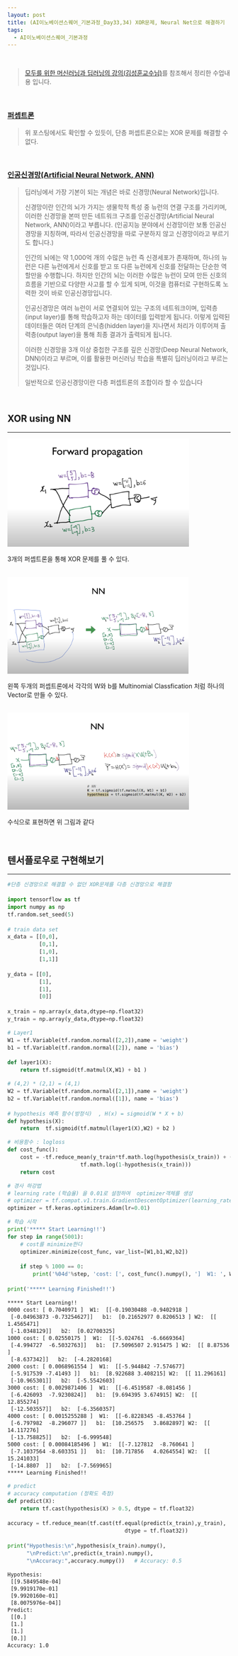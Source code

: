 ```yaml
---
layout: post
title: (AI이노베이션스퀘어_기본과정_Day33,34) XOR문제, Neural Net으로 해결하기
tags:
  - AI이노베이션스퀘어_기본과정
---
```


<br>

>  [모두를 위한 머신러닝과 딥러닝의 강의(김성훈교수님)](https://hunkim.github.io/ml/)를 참조해서 정리한 수업내용 입니다.

<br>

### [퍼셉트론](https://zoe0-0.github.io/blog/Ai_day18/)

> 위 포스팅에서도 확인할 수 있듯이, 단층 퍼셉트론으로는 XOR 문제를 해결할 수 없다.

<br>

### [인공신경망(Artificial Neural Network, ANN)](http://tcpschool.com/deep2018/deep2018_deeplearning_intro)

> 딥러닝에서 가장 기본이 되는 개념은 바로 신경망(Neural Network)입니다.
>
> 신경망이란 인간의 뇌가 가지는 생물학적 특성 중 뉴런의 연결 구조를 가리키며, 이러한 신경망을 본떠 만든 네트워크 구조를 인공신경망(Artificial Neural Network, ANN)이라고 부릅니다. (인공지능 분야에서 신경망이란 보통 인공신경망을 지칭하며, 따라서 인공신경망을 따로 구분하지 않고 신경망이라고 부르기도 합니다.)
>
> 인간의 뇌에는 약 1,000억 개의 수많은 뉴런 즉 신경세포가 존재하며, 하나의 뉴런은 다른 뉴런에게서 신호를 받고 또 다른 뉴런에게 신호를 전달하는 단순한 역할만을 수행합니다. 하지만 인간의 뇌는 이러한 수많은 뉴런이 모여 만든 신호의 흐름을 기반으로 다양한 사고를 할 수 있게 되며, 이것을 컴퓨터로 구현하도록 노력한 것이 바로 인공신경망입니다.
>
> 인공신경망은 여러 뉴런이 서로 연결되어 있는 구조의 네트워크이며, 입력층(input layer)를 통해 학습하고자 하는 데이터를 입력받게 됩니다. 이렇게 입력된 데이터들은 여러 단계의 은닉층(hidden layer)을 지나면서 처리가 이루어져 출력층(output layer)을 통해 최종 결과가 출력되게 됩니다.
>
> 이러한 신경망을 3개 이상 중첩한 구조를 깊은 신경망(Deep Neural Network, DNN)이라고 부르며, 이를 활용한 머신러닝 학습을 특별히 딥러닝이라고 부르는 것입니다.
>
> 일반적으로 인공신경망이란 다층 퍼셉트론의 조합이라 할 수 있습니다

<br>

## XOR using NN

---

<img src="https://raw.githubusercontent.com/zoe0-0/blog/master/images/nn/1.png" alt="png" style="zoom:40%;" />

3개의 퍼셉트론을 통해 XOR 문제를 풀 수 있다.

<br>

<img src="https://raw.githubusercontent.com/zoe0-0/blog/master/images/nn/2.png" alt="png" style="zoom:40%;" />

왼쪽 두개의 퍼셉트론에서 각각의 W와 b를 Multinomial Classfication 처럼 하나의 Vector로 만들 수 있다. 

<br>

<img src="https://raw.githubusercontent.com/zoe0-0/blog/master/images/nn/3.png" alt="png" style="zoom:40%;" />

수식으로 표현하면 위 그림과 같다

<br>

## 텐서플로우로 구현해보기

---

```python
#단층 신경망으로 해결할 수 없던 XOR문제를 다층 신경망으로 해결함

import tensorflow as tf
import numpy as np
tf.random.set_seed(5)

# train data set 
x_data = [[0,0],
          [0,1],
          [1,0],
          [1,1]]

y_data = [[0],
          [1],
          [1],
          [0]]

x_train = np.array(x_data,dtype=np.float32)
y_train = np.array(y_data,dtype=np.float32)
```


```python
# Layer1
W1 = tf.Variable(tf.random.normal([2,2]),name = 'weight')
b1 = tf.Variable(tf.random.normal([2]), name = 'bias')

def layer1(X):
    return tf.sigmoid(tf.matmul(X,W1) + b1 )
```


```python
# (4,2) * (2,1) = (4,1)
W2 = tf.Variable(tf.random.normal([2,1]),name = 'weight')
b2 = tf.Variable(tf.random.normal([1]), name = 'bias')

# hypothesis 예측 함수(방정식)  , H(x) = sigmoid(W * X + b)
def hypothesis(X):
    return  tf.sigmoid(tf.matmul(layer1(X),W2) + b2 )
```


```python
# 비용함수 : logloss
def cost_func():
    cost = -tf.reduce_mean(y_train*tf.math.log(hypothesis(x_train)) + (1-y_train)*
                       tf.math.log(1-hypothesis(x_train)))
    return cost
```


```python
# 경사 하강법
# learning rate (학습율) 을 0.01로 설정하여  optimizer객체를 생성
# optimizer = tf.compat.v1.train.GradientDescentOptimizer(learning_rate=0.01)
optimizer = tf.keras.optimizers.Adam(lr=0.01)
```


```python
# 학습 시작
print('***** Start Learning!!')
for step in range(5001):
    # cost를 minimize한다
    optimizer.minimize(cost_func, var_list=[W1,b1,W2,b2])
    
    if step % 1000 == 0:
        print('%04d'%step, 'cost: [', cost_func().numpy(), ']  W1: ', W1.numpy(), '  b1: ', b1.numpy(),'W2: ', W2.numpy(), '  b2: ', b2.numpy())
        
print('***** Learning Finished!!')
```

    ***** Start Learning!!
    0000 cost: [ 0.7040971 ]  W1:  [[-0.19030488 -0.9402918 ]
     [-0.04963873 -0.73254627]]   b1:  [0.21652977 0.8206513 ] W2:  [[ 1.4565471]
     [-1.0348129]]   b2:  [0.02700325]
    1000 cost: [ 0.02550175 ]  W1:  [[-5.024761  -6.6669364]
     [-4.994727  -6.5032763]]   b1:  [7.5096507 2.915475 ] W2:  [[ 8.87536 ]
     [-8.637342]]   b2:  [-4.2820168]
    2000 cost: [ 0.0068961554 ]  W1:  [[-5.944842 -7.574677]
     [-5.917539 -7.41493 ]]   b1:  [8.922688 3.408215] W2:  [[ 11.296161]
     [-10.965301]]   b2:  [-5.5542603]
    3000 cost: [ 0.0029871406 ]  W1:  [[-6.4519587 -8.081456 ]
     [-6.426093  -7.9230824]]   b1:  [9.694395 3.674915] W2:  [[ 12.855274]
     [-12.503557]]   b2:  [-6.3560357]
    4000 cost: [ 0.0015255288 ]  W1:  [[-6.8228345 -8.453764 ]
     [-6.797982  -8.296077 ]]   b1:  [10.256575   3.8682897] W2:  [[ 14.117276]
     [-13.758825]]   b2:  [-6.999548]
    5000 cost: [ 0.00084185496 ]  W1:  [[-7.127812  -8.760641 ]
     [-7.1037564 -8.603351 ]]   b1:  [10.717856   4.0264554] W2:  [[ 15.241033]
     [-14.8807  ]]   b2:  [-7.569965]
    ***** Learning Finished!!

```python
# predict 
# accuracy computation (정확도 측정)
def predict(X):
    return tf.cast(hypothesis(X) > 0.5, dtype = tf.float32)

accuracy = tf.reduce_mean(tf.cast(tf.equal(predict(x_train),y_train),
                                     dtype = tf.float32))

print("Hypothesis:\n",hypothesis(x_train).numpy(), 
      "\nPredict:\n",predict(x_train).numpy(),
      "\nAccuracy:",accuracy.numpy())   # Accuracy: 0.5
```

    Hypothesis:
     [[9.5849548e-04]
     [9.9919170e-01]
     [9.9920160e-01]
     [8.0075976e-04]] 
    Predict:
     [[0.]
     [1.]
     [1.]
     [0.]] 
    Accuracy: 1.0











